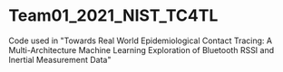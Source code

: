 # Team01_2021_NIST_TC4TL
Code used in "Towards Real World Epidemiological Contact Tracing: A Multi-Architecture Machine Learning Exploration of Bluetooth RSSI and Inertial Measurement Data"
